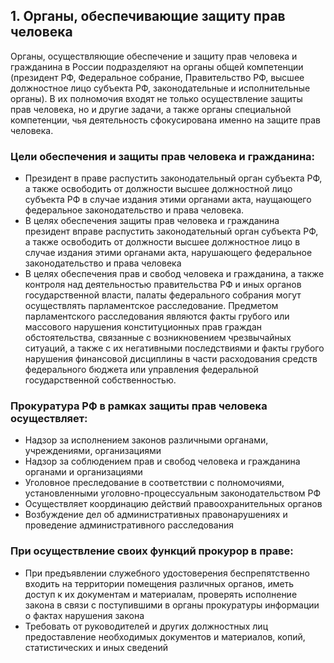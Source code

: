 
## 1. Органы, обеспечивающие защиту прав человека

Органы, осуществляющие обеспечение и защиту прав человека и гражданина в России подразделяют на органы общей компетенции (президент РФ, Федеральное собрание, Правительство РФ, высшее должностное лицо субъекта РФ, законодательные и исполнительные органы). В их полномочия входят не только осуществление защиты прав человека, но и другие задачи, а также органы специальной компетенции, чья деятельность сфокусирована именно на защите прав человека. 

### Цели обеспечения и защиты прав человека и гражданина:

- Президент в праве распустить законодательный орган субъекта РФ, а также освободить от должности высшее должностной лицо субъекта РФ в случае издания этими органами акта, наущающего федеральное законодательство и права человека.
- В целях обеспечения защиты прав человека и гражданина президент вправе распустить законодательный орган субъекта РФ, а также освободить от должности высшее должностное лицо в случае издания этими органами акта, нарушающего федеральное законодательство и права человека
- В целях обеспечения прав и свобод человека и гражданина, а также контроля над деятельностью правительства РФ и иных органов государственной власти, палаты федерального собрания могут осуществлять парламентское расследование. Предметом парламентского расследования являются факты грубого или массового нарушения конституционных прав граждан обстоятельства, связанные с возникновением чрезвычайных ситуаций, а также с их негативными последствиями и факты грубого нарушения финансовой дисциплины в части расходования средств федерального бюджета или управления федеральной государственной собственностью.


### Прокуратура РФ в рамках защиты прав человека осуществляет:

- Надзор за исполнением законов различными органами, учреждениями, организациями
- Надзор за соблюдением прав и свобод человека и гражданина органами и организациями
- Уголовное преследование в соответствии с полномочиями, установленными уголовно-процессуальным законодательством РФ
- Осуществляет координацию действий правоохранительных органов
- Возбуждение дел об административных правонарушениях и проведение административного расследования

### При осуществление своих функций прокурор в праве:

- При предъявлении служебного удостоверения беспрепятственно входить на территории помещения различных органов, иметь доступ к их документам и материалам, проверять исполнение закона в связи с поступившими в органы прокуратуры информации о фактах нарушения закона
- Требовать от руководителей и других должностных лиц предоставление необходимых документов и материалов, копий, статистических и иных сведений